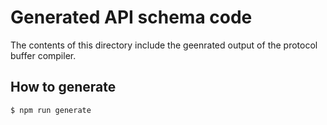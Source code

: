 # Generated API schema code
The contents of this directory include the geenrated output of the protocol
buffer compiler.

## How to generate
```bash
$ npm run generate
```